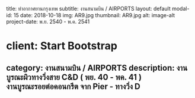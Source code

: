 ---
---
title: ท่าอากาศยานกรุงเทพ
subtitle: งานสนามบิน / AIRPORTS
layout: default
modal-id: 15
date: 2018-10-18
img: AR9.jpg
thumbnail: AR9.jpg
alt: image-alt
project-date: พ.ย. 2540 - พ.ค. 2541
# client: Start Bootstrap
category: งานสนามบิน / AIRPORTS
description: งานบูรณะผิวทางวิ่งสาย C&D ( พย. 40 - พค. 41 )<br/> งานบูรณะรอยต่อคอนกรีต จาก Pier - ทางวิ่ง D
---